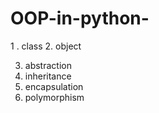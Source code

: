 # OOP-in-python-

1 . class
2. object 

3. abstraction 
4. inheritance 
5. encapsulation
6. polymorphism
   
